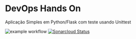 # DevOps Hands On
Aplicação Simples em Python/Flask com teste usando Unittest

![example workflow](https://github.com/matheusvidalgarcia/devopslab/actions/workflows/pipeline.yml/badge.svg)
[![Sonarcloud Status](https://sonarcloud.io/api/project_badges/measure?project=matheusvidalgarcia_devopslab&metric=alert_status)](https://sonarcloud.io/dashboard?id=matheusvidalgarcia_devopslab)
